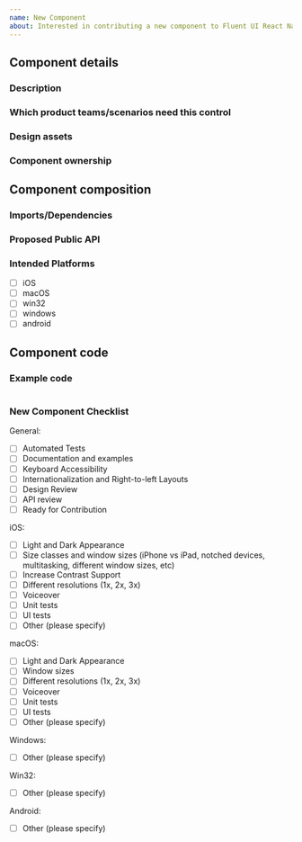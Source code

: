 ```yaml
---
name: New Component
about: Interested in contributing a new component to Fluent UI React Native? This template includes necessary information to get started, and steps to completion
---
```


<!-- Use this template for new components or new component variants -->

## Component details

### Description

<!-- fill this out -->

### Which product teams/scenarios need this control

<!-- The more teams/scenarios that would use this control the better chance it will get prioritized -->

### Design assets

<!-- Please provide links to redlines or screenshots of intended component design -->
<!-- Are you internal to Microsoft and your design isn't yet public? Please reach out to us internally via the Fluent UI Community. -->

### Component ownership

<!-- Are there one or more people who can help maintain this component over time? Who will address bugs? -->

## Component composition

### Imports/Dependencies

<!-- What dependencies will your component be using -->

### Proposed Public API

<!-- Define the proposed public API for this control -->

### Intended Platforms
- [ ] iOS
- [ ] macOS
- [ ] win32
- [ ] windows
- [ ] android

## Component code

### Example code

```javascript
```

### New Component Checklist

General:
- [ ] Automated Tests
- [ ] Documentation and examples
- [ ] Keyboard Accessibility
- [ ] Internationalization and Right-to-left Layouts
- [ ] Design Review
- [ ] API review
- [ ] Ready for Contribution

iOS:
- [ ] Light and Dark Appearance
- [ ] Size classes and window sizes (iPhone vs iPad, notched devices, multitasking, different window sizes, etc)
- [ ] Increase Contrast Support
- [ ] Different resolutions (1x, 2x, 3x)
- [ ] Voiceover
- [ ] Unit tests
- [ ] UI tests
- [ ] Other (please specify)

macOS:
- [ ] Light and Dark Appearance
- [ ] Window sizes
- [ ] Different resolutions (1x, 2x, 3x)
- [ ] Voiceover
- [ ] Unit tests
- [ ] UI tests
- [ ] Other (please specify)

Windows:
- [ ] Other (please specify)

Win32:
- [ ] Other (please specify)

Android:
- [ ] Other (please specify)
